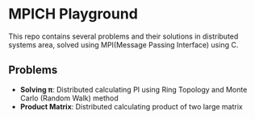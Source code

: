 
# MPICH Playground

This repo contains several problems and their solutions in distributed systems area, solved using MPI(Message Passing Interface) using C.

## Problems

- **Solving π**: Distributed calculating PI using Ring Topology and Monte Carlo (Random Walk) method
- **Product Matrix**: Distributed calculating product of two large matrix